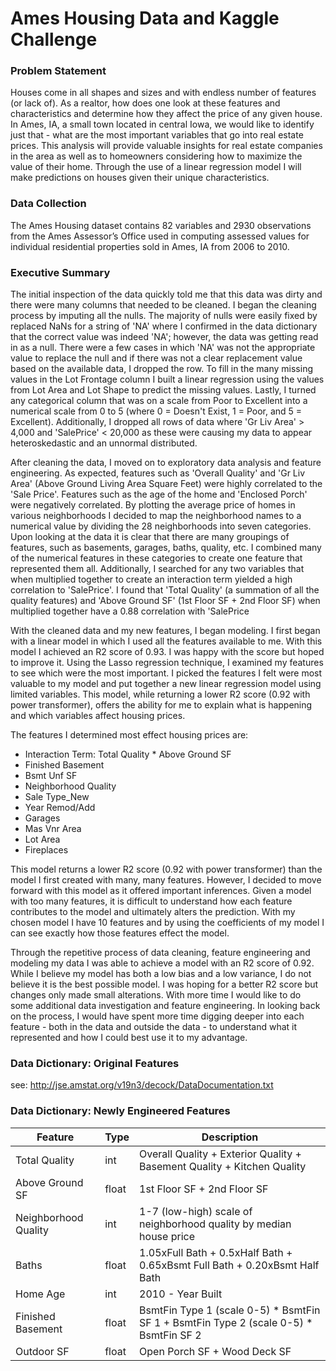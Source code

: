 # Ames Housing Data and Kaggle Challenge

### Problem Statement

Houses come in all shapes and sizes and with endless number of features (or lack of). As a realtor, how does one look at these features and characteristics and determine how they affect the price of any given house. In Ames, IA, a small town located in central Iowa, we would like to identify just that - what are the most important variables that go into real estate prices. This analysis will provide valuable insights for real estate companies in the area as well as to homeowners considering how to maximize the value of their home. Through the use of a linear regression model I will make predictions on houses given their unique characteristics.

### Data Collection

The Ames Housing dataset contains 82 variables and 2930 observations from the Ames Assessor’s Office used in computing assessed values for individual residential properties sold in Ames, IA from 2006 to 2010.


### Executive Summary

The initial inspection of the data quickly told me that this data was dirty and there were many columns that needed to be cleaned. I began the cleaning process by imputing all the nulls. The majority of nulls were easily fixed by replaced NaNs for a string of 'NA' where I confirmed in the data dictionary that the correct value was indeed 'NA'; however, the data was getting read in as a null. There were a few cases in which 'NA' was not the appropriate value to replace the null and if there was not a clear replacement value based on the available data, I dropped the row. To fill in the many missing values in the Lot Frontage column I built a linear regression using the values from Lot Area and Lot Shape to predict the missing values. Lastly, I turned any categorical column that was on a scale from Poor to Excellent into a numerical scale from 0 to 5 (where 0 = Doesn't Exist, 1 = Poor, and 5 = Excellent). Additionally, I dropped all rows of data where 'Gr Liv Area' > 4,000 and 'SalePrice' < 20,000 as these were causing my data to appear heteroskedastic and an unnormal distributed.

After cleaning the data, I moved on to exploratory data analysis and feature engineering. As expected, features such as 'Overall Quality' and 'Gr Liv Area' (Above Ground Living Area Square Feet) were highly correlated to the 'Sale Price'. Features such as the age of the home and 'Enclosed Porch' were negatively correlated. By plotting the average price of homes in various neighborhoods I decided to map the neighborhood names to a numerical value by dividing the 28 neighborhoods into seven categories. Upon looking at the data it is clear that there are many groupings of features, such as basements, garages, baths, quality, etc. I combined many of the numerical features in these categories to create one feature that represented them all. Additionally, I searched for any two variables that when multiplied together to create an interaction term yielded a high correlation to 'SalePrice'. I found that 'Total Quality' (a summation of all the quality features) and 'Above Ground SF' (1st Floor SF + 2nd Floor SF) when multiplied together have a 0.88 correlation with 'SalePrice

With the cleaned data and my new features, I began modeling. I first began with a linear model in which I used all the features available to me. With this model I achieved an R2 score of 0.93. I was happy with the score but hoped to improve it. Using the Lasso regression technique, I examined my features to see which were the most important. I picked the features I felt were most valuable to my model and put together a new linear regression model using limited variables. This model, while returning a lower R2 score (0.92 with power transformer), offers the ability for me to explain what is happening and which variables affect housing prices.

The features I determined most effect housing prices are:
- Interaction Term: Total Quality * Above Ground SF
- Finished Basement
- Bsmt Unf SF
- Neighborhood Quality
- Sale Type_New
- Year Remod/Add
- Garages
- Mas Vnr Area
- Lot Area
- Fireplaces

This model returns a lower R2 score (0.92 with power transformer) than the model I first created with many, many features. However, I decided to move forward with this model as it offered important inferences. Given a model with too many features, it is difficult to understand how each feature contributes to the model and ultimately alters the prediction. With my chosen model I have 10 features and by using the coefficients of my model I can see exactly how those features effect the model.

Through the repetitive process of data cleaning, feature engineering and modeling my data I was able to achieve a model with an R2 score of 0.92. While I believe my model has both a low bias and a low variance, I do not believe it is the best possible model. I was hoping for a better R2 score but changes only made small alterations. With more time I would like to do some additional data investigation and feature engineering. In looking back on the process, I would have spent more time digging deeper into each feature - both in the data and outside the data  - to understand what it represented and how I could best use it to my advantage.

### Data Dictionary: Original Features

see: http://jse.amstat.org/v19n3/decock/DataDocumentation.txt

### Data Dictionary: Newly Engineered Features
|Feature|Type|Description|
|---|---|---|
|Total Quality|int|Overall Quality + Exterior Quality + Basement Quality + Kitchen Quality|
|Above Ground SF|float|1st Floor SF + 2nd Floor SF|
|Neighborhood Quality|int|1-7 (low-high) scale of neighborhood quality by median house price|
|Baths|float|1.05xFull Bath + 0.5xHalf Bath + 0.65xBsmt Full Bath + 0.20xBsmt Half Bath|
|Home Age|int|2010 - Year Built|
|Finished Basement|float|BsmtFin Type 1 (scale 0-5) * BsmtFin SF 1 + BsmtFin Type 2 (scale 0-5) * BsmtFin SF 2|
|Outdoor SF|float|Open Porch SF + Wood Deck SF|
